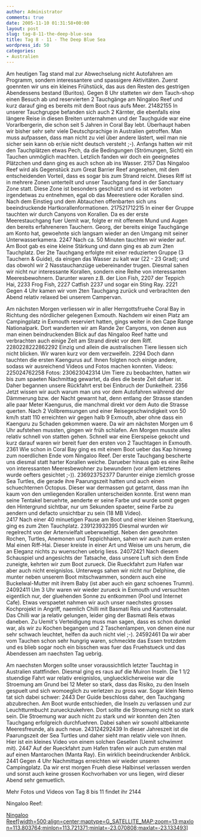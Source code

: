 ```yaml
---
author: Administrator
comments: true
date: 2005-11-10 01:31:58+00:00
layout: post
slug: tag-8-11-the-deep-blue-sea
title: Tag 8 - 11 - The Deep Blue Sea
wordpress_id: 50
categories:
- Australien
---
```


Am heutigen Tag stand mal zur Abwechselung nicht Autofahren am Programm, sondern interessantere und spassigere Aktivitäten. Zuerst goennten wir uns ein kleines Frühstück, das aus den Resten des gestrigen Abendessens bestand (Buritos). Gegen 8 Uhr statteten wir dem Tauch-shop einen Besuch ab und reservierten 2 Tauchgänge am Ningaloo Reef und kurz darauf ging es bereits mit dem Boot raus aufs Meer.
21482155
In unserer Tauchgruppe befanden sich auch 2 Kärnter, die ebenfalls eine längere Reise in diesen Breiten unternahmen und der Tauchguide war eine Vorarlbergerin, die schon seit 5 Jahren in Coral Bay lebt. Überhaupt haben wir bisher sehr sehr viele Deutschprachige in Australien getroffen. Man muss aufpassen, dass man nicht zu viel über andere lästert, weil man nie sicher sein kann ob er/sie nicht deutsch versteht ;-). Anfangs hatten wir mit den Tauchplätzen etwas Pech, da die Bedingungen (Strömungen, Sicht) ein Tauchen unmöglich machten. Letzlich fanden wir doch ein geeignetes Plätzchen und dann ging es auch schon ab ins Wasser.
2157
Das Ningaloo Reef wird als Gegenstück zum Great Barrier Reef angesehen, mit dem entscheidenden Vorteil, dass es sogar bis zum Strand reicht. Dieses Riff ist in mehrere Zonen unterteilt und unser Tauchgang fand in der Sanctuary Zone statt. Diese Zone ist besonders geschützt und es ist verboten irgendetwas zu entnehmen, egal ob das Meerestiere oder Korallen sind. Nach dem Einstieg und dem Abtauchen offenbarten sich uns beeindruckende Hartkorallenformationen.
217521712215
In einer 6er Gruppe tauchten wir durch Canyons von Korallen. Da es der erste Meerestauchgang fuer Uemit war, folgte er mit offenem Mund und Augen den bereits erfahreneren Tauchern. Georg, der bereits einige Tauchgänge am Konto hat, gewoehnte sich langsam wieder an den Umgang mit seiner Unterwasserkamera.
 2247
Nach ca. 50 Minuten tauchten wir wieder auf. Am Boot gab es eine kleine Stärkung und dann ging es ab zum 2ten Tauchplatz. Der 2te Tauchgang erfolgte mit einer reduzierten Gruppe (3 Tauchern & Guide), da einigen das Wasser  zu kalt war (22 - 23 Grad); und das obwohl wir 2 Nasstauchanzüge uebereinander trugen. Diesmal sahen wir nicht nur interessante Korallen, sondern eine Reihe von interessanten Meeresbewohnern. Darunter waren z.B. der Lion Fish,
2207
 der Teppich Hai, 
2233
Frog Fish, 
2227
Catfish 
2237
und sogar ein Sting Ray.
2221
 Gegen 4 Uhr kamen wir vom 2ten Tauchgang zurück und verbrachten den Abend relativ relaxed bei unserem Campervan. 

Am nächsten Morgen verliessen wir in aller Herrgottsfruehe Coral Bay in Richtung des nördlicher gelegenen Exmouth. Nachdem wir einen Platz am Campingplatz in Exmouth reserviert hatten, gings weiter in den Cape Range Nationalpark. Dort wanderten wir am Rande 2er Canyons, von denen aus man einen beindruckenden Blick auf das Ningaloo Reef hatte und verbrachten auch einige Zeit am Strand direkt vor dem Riff. 
2280228222862292
Einzig und allein  die australischen Tiere liessen sich nicht blicken. Wir waren kurz vor dem verzweifeln. 
2294
Doch dann tauchten die ersten Kaengurus auf.
Ihnen folgten noch einige andere, sodass wir ausreichend Videos und Fotos machen konnten. 
Videos: 225024762258
Fotos: 230623042314
Um Tiere zu beobachten, hatten wir bis zum spaeten Nachmittag gewartet, da dies die beste Zeit dafuer ist. Daher begannen unsere Rückfahrt erst bei Einbruch der Dunkelheit.
2356
Jetzt wissen wir auch warum man uns vor dem Autofahren während der Dämmerung bzw. der Nacht gewarnt hat, denn entlang der Strasse standen alle paar Meter Kaengurus, die manchmal direkt vor dem Auto die Strasse querten. Nach 2 Vollbremsungen und einer Reisegeschwindigkeit von 50 km/h statt 110 erreichten wir gegen halb 9 Exmouth, aber ohne dass ein Kaenguru zu Schaden gekommen waere. Da wir am nächsten Morgen um 6 Uhr aufstehen mussten, gingen wir früh schlafen. Am Morgen musste alles relativ schnell von statten gehen. Schnell war eine Eierspeise gekocht und kurz darauf waren wir bereit fuer den ersten von 2 Tauchtagen in Exmouth. 
2361
Wie schon in Coral Bay ging es mit einem Boot ueber das Kap hinweg zum noerdlichen Ende vom Ningaloo Reef. Der erste Tauchgang bescherte uns diesmal statt harter Korallen weiche. Darueber hinaus gab es eine Reihe von interessanten Meeresbewohner zu bewundern (vor allem letzteres wurde oefters gesichtet ;-)). 
236923752377
Darunter einige ziemlich grosse Sea Turtles, die gerade ihre Paarungszeit hatten und auch einen schuechternen Octopus. Dieser war dermassen gut getarnt, dass man ihn kaum von den umliegenden Korallen unterscheiden konnte. Erst wenn man seine Tentakel beruehrte, aenderte er seine Farbe und wurde somit gegen den Hintergrund sichtbar, nur um Sekunden spaeter, seine Farbe zu aendern und defacto unsichtbar zu sein (18 MB Video).  
2417
Nach einer 40 minuetigen Pause am Boot und einer kleinen Staerkung, ging es zum 2ten Tauchplatz. 
239123932395
Diesmal wurden wir regelrecht von der Artenvielfalt ueberwaeltigt. Neben den gewohnten Rochen, Turtles, Anemonen und Teppichhaien, sahen wir auch zum ersten Mal einen Riff-Hai. Dieser kreiste in einer Art und Weise um uns herum, die an Eleganz nichts zu wuenschen uebrig liess. 
24072421
Nach diesem Schauspiel und angesichts der Tatsache, dass unsere Luft sich dem Ende zuneigte, kehrten wir zum Boot zurueck. Die Rueckfahrt zum Hafen war aber auch nicht ereignislos. Unterwegs sahen wir nicht nur Delphine, die munter neben unserem Boot mitschwammen, sondern auch eine Buckelwal-Mutter mit ihrem Baby (ist aber auch ein ganz schoenes Trumm). 
24092411
Um 3 Uhr waren wir wieder zurueck in Exmouth und versuchten eigentlich nur, der gluehenden Sonne zu entkommen (Pool und Internet Cafe). Etwas verspaetet nahmen wir auch unser naechstes grosses Kochprojekt in Angriff, naemlich Chilli mit Basmati Reis und Karottensalat. Das Chilli war ja relativ gelungen, leider ging der Basmati Reis etwas daneben. Zu Uemit's Verteidigung muss man sagen, dass es schon dunkel war, als wir zu Kochen begangen und 2 Taschenlampen, von denen eine nur sehr schwach leuchtet, helfen da auch nicht viel ;-). 
24592461
Da wir aber vom Tauchen schon sehr hungrig waren, schmeckte das Essen trotzdem und es blieb sogar noch ein bisschen was fuer das Fruehstueck und das Abendessen am naechsten Tag uebrig. 

Am naechsten Morgen sollte unser voraussichtlich letzter Tauchtag in Australien stattfinden. Diesmal ging es raus auf die Muiron Inseln. Die 1 1/2 stuendige Fahrt war relativ ereignislos, ungluecklicherweise war die Stroemung am Grund bei 12 Meter so stark, dass das Risiko, zu den Inseln gespuelt und sich womoeglich zu verletzen zu gross war. Sogar klein Nemo tat sich dabei schwer:
2443
Der Guide beschloss daher, den Tauchgang abzubrechen. Am Boot wurde entschieden, die Inseln zu verlassen und zur Leuchtturmbucht zurueckzukehren. Dort sollte die Stroemung nicht so stark sein. Die Stroemung war auch nicht zu stark und wir konnten den 2ten Tauchgang erfolgreich durchfuehren. Dabei sahen wir sowohl altbekannte Meeresfreunde, als auch neue. 
243124292439
In dieser Jahreszeit ist die Paarungszeit der Sea Turtles und daher sieht man relativ viele von ihnen. Hier ist ein kleines Video von einem solchen Gesellen (Uemit schwimmt mit).
2447
Auf der Rueckfahrt zum Hafen trafen wir auch zum ersten mal auf einen Mantarochen (Manta Ray). 
Ein wirklich beeindruckender Anblick. 
2441
Gegen 4 Uhr Nachmittags erreichten wir wieder unseren Campingplatz. Da wir erst morgen Frueh diese Halbinsel verlassen werden und sonst auch keine grossen Kochvorhaben vor uns liegen, wird dieser Abend sehr gemuetlich.

Mehr Fotos und Videos von Tag 8 bis 11  findet ihr 2144 

Ningaloo Reef:

[Ningaloo Reef[width=500;align=center;maptype=G_SATELLITE_MAP;zoom=13;maxlon=113.803764;minlon=113.721371;minlat=-23.070808;maxlat=-23.133493]](http://www.seren.at/weltreise/wp-content/routen/Australien/NingalooReef.kml)

